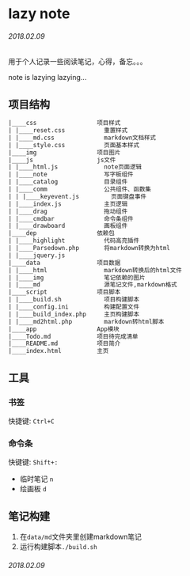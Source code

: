 # lazy note

###### 2018.02.09

用于个人记录一些阅读笔记，心得，备忘。。。

note is lazying lazying...

## 项目结构

```txt
|____css                 项目样式
| |____reset.css           重置样式
| |____md.css              markdown文档样式
| |____style.css           页面基本样式
|____img                 项目图片
|____js                  js文件
| |____html.js             note页面逻辑
| |____note                写字板组件
| |____catalog             目录组件
| |____comm                公共组件、函数集
| | |____keyevent.js         页面键盘事件
| |____index.js            主页逻辑
| |____drag                拖动组件
| |____cmdbar              命令条组件
| |____drawboard           画板组件
|____dep                 依赖包
| |____highlight           代码高亮插件
| |____Parsedown.php       将markdown转换为html
| |____jquery.js
|____data                项目数据
| |____html                markdown转换后的html文件
| |____img                 笔记依赖的图片
| |____md                  源笔记文件,markdown格式
|____script              项目脚本
| |____build.sh            项目构建脚本
| |____config.ini          构建配置文件
| |____build_index.php     主页构建脚本
| |____md2html.php         markdown转html脚本
|____app                 App模块
|____Todo.md             项目待完成清单
|____README.md           项目简介
|____index.html          主页

```


## 工具

### 书签
快捷键: `Ctrl+C`

### 命令条
快键键: `Shift+:`

+ 临时笔记 `n`
+ 绘画板   `d`

## 笔记构建

1. 在`data/md`文件夹里创建markdown笔记
2. 运行构建脚本`./build.sh`

###### 2018.02.09